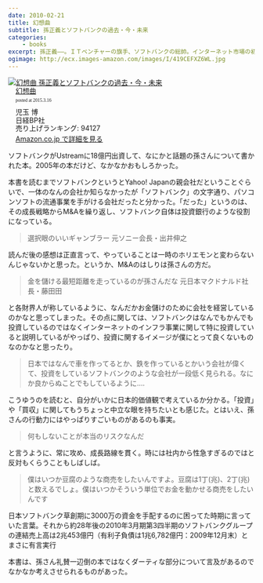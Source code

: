 ```yaml
---
date: 2010-02-21
title: 幻想曲
subtitle: 孫正義とソフトバンクの過去・今・未来
categories: 
    - books
excerpt: 孫正義――。ＩＴベンチャーの旗手、ソフトバンクの総帥。インターネット市場の初期段階で米ヤフーに出資し、インターネット業界を席巻し、2004年にはプロ野球球団を買い取り、さらには携帯電話市場の進出を狙う男。
ogimage: http://ecx.images-amazon.com/images/I/419CEFXZ6WL.jpg
---
```


<div class="azlink-box"><div class="azlink-image" style="float:left"><a href="http://www.amazon.co.jp/exec/obidos/ASIN/4822244547/warikiru-22/" name="azlinklink" target="_blank"><img src="http://ecx.images-amazon.com/images/I/419CEFXZ6WL._SL160_.jpg" alt="幻想曲  孫正義とソフトバンクの過去・今・未来" style="border:none" /></a></div><div class="azlink-info" style="float:left;margin-left:15px;line-height:120%"><div class="azlink-name" style="margin-bottom:10px;line-height:120%"><a href="http://www.amazon.co.jp/exec/obidos/ASIN/4822244547/warikiru-22/" name="azlinklink" target="_blank">幻想曲</a><div class="azlink-powered-date" style="font-size:7pt;margin-top:5px;font-family:verdana;line-height:120%">posted at 2015.3.16</div></div><div class="azlink-detail">児玉 博<br />日経BP社<br />売り上げランキング: 94127<br /></div><div class="azlink-link" style="margin-top:5px"><a href="http://www.amazon.co.jp/exec/obidos/ASIN/4822244547/warikiru-22/" target="_blank">Amazon.co.jp で詳細を見る</a></div></div><div class="azlink-footer" style="clear:left"></div></div>


ソフトバンクがUstreamに18億円出資して、なにかと話題の孫さんについて書かれた本。2005年の本だけど、なかなかおもしろかった。

本書を読むまでソフトバンクというとYahoo! Japanの親会社だということぐらいで、一体のなんの会社か知らなかったが「ソフトバンク」の文字通り、パソコンソフトの流通事業を手がける会社だったと分かった。「だった」というのは、その成長戦略からM&Aを繰り返し、ソフトバンク自体は投資銀行のような役割になっている。

> 選択眼のいいギャンブラー 元ソニー会長・出井伸之


読んだ後の感想は正直言って、やっていることは一時のホリエモンと変わらないんじゃないかと思った。というか、M&Aのはしりは孫さんの方だ。

> 金を儲ける最短距離を走っているのが孫さんだな 元日本マクドナルド社長・藤田田

と各財界人が称しているように、なんだかお金儲けのために会社を経営しているのかなと思ってしまった。その点に関しては、ソフトバンクはなんでもかんでも投資しているのではなくインターネットのインフラ事業に関して特に投資していると説明しているがやっぱり、投資に関するイメージが僕にとって良くないものなのかなと思ったり。

> 日本ではなんで車を作ってるとか、鉄を作っているとかいう会社が偉くて、投資をしているソフトバンクのような会社が一段低く見られる。なにか良からぬことでもしているように….

こうゆうのを読むと、自分がいかに日本的価値観で考えているか分かる。「投資」や「買収」に関してもうちょっと中立な眼を持ちたいとも感じた。とはいえ、孫さんの行動力にはやっぱりすごいものがあるのも事実。

> 何もしないことが本当のリスクなんだ

と言うように、常に攻め、成長路線を貫く。時には社内から性急すぎるのではと反対もくらうこともしばしば。

> 僕はいつか豆腐のような商売をしたいんですよ。豆腐は1丁(兆)、2丁(兆)と数えるでしょ。僕はいつかそういう単位でお金を動かせる商売をしたいんです

日本ソフトバンク草創期に3000万の資金を手配するのに困ってた時期に言っていた言葉。それから約28年後の2010年3月期第3四半期のソフトバンクグループの連結売上高は2兆453億円（有利子負債は1兆6,782億円：2009年12月末）とまさに有言実行

本書は、孫さん礼賛一辺倒の本ではなくダーティな部分について言及があるのでなかなか考えさせられるものがあった。